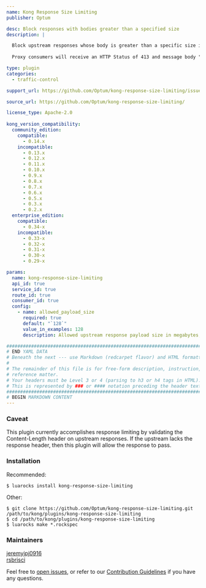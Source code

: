 ```yaml
---
name: Kong Response Size Limiting
publisher: Optum

desc: Block responses with bodies greater than a specified size
description: |

  Block upstream responses whose body is greater than a specific size in megabytes.
  
  Proxy consumers will receive an HTTP Status of 413 and message body "Response size limit exceeded" in the event the body is greater than configured size. 

type: plugin
categories:
  - traffic-control

support_url: https://github.com/Optum/kong-response-size-limiting/issues

source_url: https://github.com/Optum/kong-response-size-limiting/

license_type: Apache-2.0
  
kong_version_compatibility:
  community_edition:
    compatible:
      - 0.14.x
    incompatible:
      - 0.13.x
      - 0.12.x
      - 0.11.x
      - 0.10.x
      - 0.9.x
      - 0.8.x
      - 0.7.x
      - 0.6.x
      - 0.5.x
      - 0.3.x
      - 0.2.x
  enterprise_edition:
    compatible:
      - 0.34-x
    incompatible:
      - 0.33-x
      - 0.32-x
      - 0.31-x
      - 0.30-x
      - 0.29-x

params:
  name: kong-response-size-limiting
  api_id: true
  service_id: true
  route_id: true
  consumer_id: true
  config:
    - name: allowed_payload_size
      required: true
      default: "`128`"
      value_in_examples: 128
      description: Allowed upstream response payload size in megabytes, default is `128` (128000000 Bytes)

###############################################################################
# END YAML DATA
# Beneath the next --- use Markdown (redcarpet flavor) and HTML formatting only.
#
# The remainder of this file is for free-form description, instruction, and
# reference matter.
# Your headers must be Level 3 or 4 (parsing to h3 or h4 tags in HTML).
# This is represented by ### or #### notation preceding the header text.
###############################################################################
# BEGIN MARKDOWN CONTENT
---
```


### Caveat
This plugin currently accomplishes response limiting by validating the Content-Length header on upstream responses. 
If the upstream lacks the response header, then this plugin will allow the response to pass.

### Installation
Recommended:

```
$ luarocks install kong-response-size-limiting
```

Other:

```
$ git clone https://github.com/Optum/kong-response-size-limiting.git /path/to/kong/plugins/kong-response-size-limiting
$ cd /path/to/kong/plugins/kong-response-size-limiting
$ luarocks make *.rockspec
```

### Maintainers
[jeremyjpj0916](https://github.com/jeremyjpj0916)  
[rsbrisci](https://github.com/rsbrisci)  

Feel free to [open issues](https://github.com/Optum/kong-response-size-limiting/issues), or refer to our [Contribution Guidelines](https://github.com/Optum/kong-response-size-limiting/blob/master/CONTRIBUTING.md) if you have any questions.